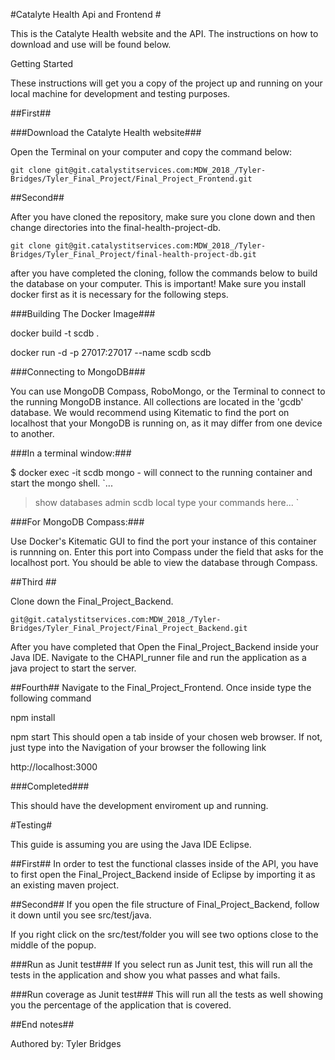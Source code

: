 #Catalyte Health Api and Frontend #

This is the Catalyte Health website and the API. The instructions on how to download and use will be found below.


Getting Started

These instructions will get you a copy of the project up and running on your local
machine for development and testing purposes.

##First##

###Download the Catalyte Health website###

Open the Terminal on your computer and copy the command below:

`git clone git@git.catalystitservices.com:MDW_2018_/Tyler-Bridges/Tyler_Final_Project/Final_Project_Frontend.git`

##Second##

After you have cloned the repository, make sure you clone down and then change directories
into the final-health-project-db.

`git clone git@git.catalystitservices.com:MDW_2018_/Tyler-Bridges/Tyler_Final_Project/final-health-project-db.git`

after you have completed the cloning,  follow the commands below to build the database
on your computer. This is important! Make sure you install docker first as it is necessary for 
the following steps.


###Building The Docker Image###

docker build -t scdb .            

docker run -d -p 27017:27017 --name scdb scdb        

###Connecting to MongoDB###

You can use MongoDB Compass, RoboMongo, or the Terminal to connect to the
running MongoDB instance. All collections are located in the 'gcdb' database.
We would recommend using Kitematic to find the port on localhost that your
MongoDB is running on, as it may differ from one device to another.

###In a terminal window:###

$ docker exec -it scdb mongo - will connect to the running container and start the mongo shell.
`...
> show databases
    admin
    scdb
    local
> type your commands here...
`

###For MongoDB Compass:###

Use Docker's Kitematic GUI to find the port your instance of this container
is runnning on. Enter this port into Compass under the field that asks for the
localhost port. You should be able to view the database through Compass.

##Third ##

Clone down the Final_Project_Backend.

`git@git.catalystitservices.com:MDW_2018_/Tyler-Bridges/Tyler_Final_Project/Final_Project_Backend.git`

After you have completed that Open the Final_Project_Backend inside your Java IDE. Navigate
 to the CHAPI_runner file and run the application as a java project to start the server.

##Fourth##
Navigate to the Final_Project_Frontend. Once inside type the following command

npm install

npm start
This should open a tab inside of your chosen web browser.
If not, just type into the Navigation of your browser the following link

http://localhost:3000


###Completed###

This should have the development enviroment up and running.



#Testing#

This guide is assuming you are using the Java IDE Eclipse.

##First##
In order to test the functional classes inside of the API, you have to first open the Final_Project_Backend inside of Eclipse by importing it as an existing maven project.

##Second##
If you open the file structure of Final_Project_Backend, follow it down until you see src/test/java.

If you right click on the src/test/folder you will see two options close to the middle of the popup.

###Run as Junit test###
If you select run as Junit test, this will run all the tests in the application and show you what passes and what fails.

###Run coverage as Junit test###
This will run all the tests as well showing you the percentage of the application that is covered. 


##End notes##

Authored by: Tyler Bridges